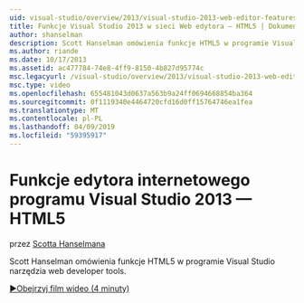 ```yaml
---
uid: visual-studio/overview/2013/visual-studio-2013-web-editor-features-html5
title: Funkcje Visual Studio 2013 w sieci Web edytora — HTML5 | Dokumentacja firmy Microsoft
author: shanselman
description: Scott Hanselman omówienia funkcje HTML5 w programie Visual Studio narzędzia web developer tools.
ms.author: riande
ms.date: 10/17/2013
ms.assetid: ac477784-74e8-4ff9-8150-4b827d95774c
msc.legacyurl: /visual-studio/overview/2013/visual-studio-2013-web-editor-features-html5
msc.type: video
ms.openlocfilehash: 655481043d0637a563b9a24ff0694668854ba364
ms.sourcegitcommit: 0f1119340e4464720cfd16d0ff15764746ea1fea
ms.translationtype: MT
ms.contentlocale: pl-PL
ms.lasthandoff: 04/09/2019
ms.locfileid: "59395917"
---
```

# <a name="visual-studio-2013-web-editor-features---html5"></a>Funkcje edytora internetowego programu Visual Studio 2013 — HTML5

przez [Scotta Hanselmana](https://github.com/shanselman)

Scott Hanselman omówienia funkcje HTML5 w programie Visual Studio narzędzia web developer tools.

[&#9654;Obejrzyj film wideo (4 minuty)](https://channel9.msdn.com/Blogs/ASP-NET-Site-Videos/visual-studio-2013-web-editor-features-html5)
